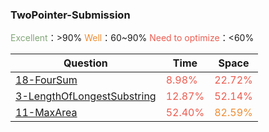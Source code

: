 

### TwoPointer-Submission

<font color='80a677'>Excellent</font>：>90%	<font color='ee8d34'>Well</font>：60~90%	<font color='ec5d51'>Need to optimize</font>：<60%	

| Question                                                    | Time                               | Space                              |
| ----------------------------------------------------------- | ---------------------------------- | ---------------------------------- |
| [18-FourSum](18-FourSum.md)                                 | <font color='ec5d51'>8.98%</font>  | <font color='ec5d51'>22.72%</font> |
| [3-LengthOfLongestSubstring](3-LengthOfLongestSubstring.md) | <font color='ec5d51'>12.87%</font> | <font color='ec5d51'>52.14%</font> |
| [11-MaxArea](11-MaxArea.md)                                 | <font color='ec5d51'>52.40%</font> | <font color='ee8d34'>82.59%</font> |

